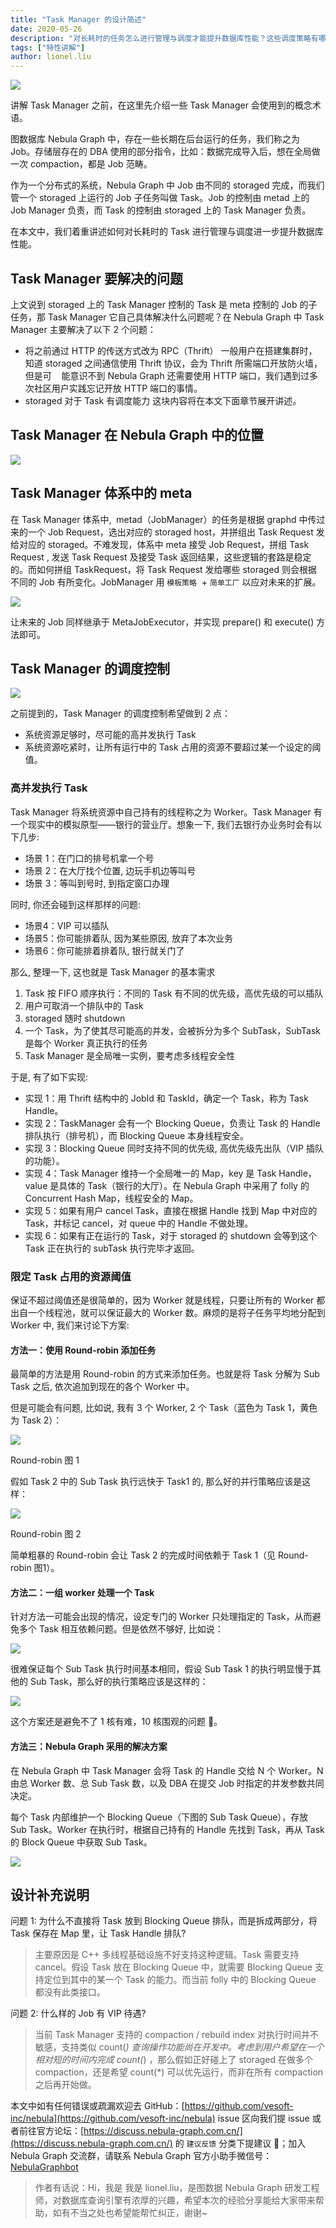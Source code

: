 ```yaml
---
title: "Task Manager 的设计简述"
date: 2020-05-26
description: "对长耗时的任务怎么进行管理与调度才能提升数据库性能？这些调度策略有哪些权衡与取舍呢？本文将着重讲述如何对长耗时的 Task 进行管理与调度进一步提升数据库性能。"
tags: ["特性讲解"]
author: lionel.liu
---
```


![](https://www-cdn.nebula-graph.com.cn/nebula-blog/TM01.jpeg)

讲解 Task Manager 之前，在这里先介绍一些 Task Manager 会使用到的概念术语。

图数据库 Nebula Graph 中，存在一些长期在后台运行的任务，我们称之为 Job。存储层存在的 DBA 使用的部分指令，比如：数据完成导入后，想在全局做一次 compaction，都是 Job 范畴。

作为一个分布式的系统，Nebula Graph 中 Job 由不同的 storaged 完成，而我们管一个 storaged 上运行的 Job 子任务叫做 Task。Job 的控制由 metad 上的 Job Manager 负责，而 Task 的控制由 storaged 上的 Task Manager 负责。

在本文中，我们着重讲述如何对长耗时的 Task 进行管理与调度进一步提升数据库性能。

## Task Manager 要解决的问题

上文说到 storaged 上的 Task Manager 控制的 Task 是 meta 控制的 Job 的子任务，那 Task Manager 它自己具体解决什么问题呢？在 Nebula Graph 中 Task Manager 主要解决了以下 2 个问题：

- 将之前通过 HTTP 的传送方式改为 RPC（Thrift）
一般用户在搭建集群时，知道 storaged 之间通信使用 Thrift 协议，会为 Thrift 所需端口开放防火墙，但是可    能意识不到 Nebula Graph 还需要使用 HTTP 端口，我们遇到过多次社区用户实践忘记开放 HTTP 端口的事情。
- storaged 对于 Task 有调度能力
这块内容将在本文下面章节展开讲述。

## Task Manager 在 Nebula Graph 中的位置

![](https://www-cdn.nebula-graph.com.cn/nebula-blog/TM02.png)

## Task Manager 体系中的 meta 

在 Task Manager 体系中,  metad（JobManager）的任务是根据 graphd 中传过来的一个 Job Request，选出对应的 storaged host，并拼组出 Task Request 发给对应的 storaged。不难发现，体系中 meta 接受 Job Request，拼组 Task Request , 发送 Task Request 及接受 Task 返回结果，这些逻辑的套路是稳定的。而如何拼组 TaskRequest，将 Task Request 发给哪些 storaged 则会根据不同的 Job 有所变化。JobManager 用 `模板策略`  + `简单工厂` 以应对未来的扩展。

![](https://www-cdn.nebula-graph.com.cn/nebula-blog/TM03.png)

让未来的 Job 同样继承于 MetaJobExecutor，并实现 prepare() 和 execute() 方法即可。

## Task Manager 的调度控制

![](https://www-cdn.nebula-graph.com.cn/nebula-blog/TM04.png)

之前提到的，Task Manager 的调度控制希望做到 2 点：

- 系统资源足够时，尽可能的高并发执行 Task
- 系统资源吃紧时，让所有运行中的 Task 占用的资源不要超过某一个设定的阈值。

### 高并发执行 Task

Task Manager 将系统资源中自己持有的线程称之为 Worker。Task Manager 有一个现实中的模拟原型——银行的营业厅。想象一下, 我们去银行办业务时会有以下几步:

- 场景 1：在门口的排号机拿一个号
- 场景 2：在大厅找个位置, 边玩手机边等叫号
- 场景 3：等叫到号时, 到指定窗口办理

同时, 你还会碰到这样那样的问题:

- 场景4：VIP 可以插队
- 场景5：你可能排着队, 因为某些原因, 放弃了本次业务
- 场景6：你可能排着排着队, 银行就关门了

那么, 整理一下, 这也就是 Task Manager 的基本需求

1. Task 按 FIFO 顺序执行：不同的 Task 有不同的优先级，高优先级的可以插队
2. 用户可取消一个排队中的 Task
2. storaged 随时 shutdown
2. 一个 Task，为了使其尽可能高的并发，会被拆分为多个 SubTask，SubTask 是每个 Worker 真正执行的任务
2. Task Manager 是全局唯一实例，要考虑多线程安全性

于是, 有了如下实现:

- 实现 1：用 Thrift 结构中的 JobId 和 TaskId，确定一个 Task，称为 Task Handle。
- 实现 2：TaskManager 会有一个 Blocking Queue，负责让 Task 的 Handle 排队执行（排号机），而 Blocking Queue 本身线程安全。
- 实现 3：Blocking Queue 同时支持不同的优先级, 高优先级先出队（VIP 插队的功能）。
- 实现 4：Task Manager 维持一个全局唯一的 Map，key 是 Task Handle，value 是具体的 Task（银行的大厅）。在 Nebula Graph 中采用了 folly 的 Concurrent Hash Map，线程安全的 Map。
- 实现 5：如果有用户 cancel Task，直接在根据 Handle 找到 Map 中对应的 Task，并标记 cancel，对 queue 中的 Handle 不做处理。
- 实现 6：如果有正在运行的 Task，对于 storaged 的 shutdown 会等到这个 Task 正在执行的 subTask 执行完毕才返回。

### 限定 Task 占用的资源阈值

保证不超过阈值还是很简单的，因为 Worker 就是线程，只要让所有的 Worker 都出自一个线程池，就可以保证最大的 Worker 数。麻烦的是将子任务平均地分配到 Worker 中, 我们来讨论下方案:

#### 方法一：使用 Round-robin 添加任务

最简单的方法是用 Round-robin 的方式来添加任务。也就是将 Task 分解为 Sub Task 之后, 依次追加到现在的各个 Worker 中。

但是可能会有问题, 比如说, 我有 3 个 Worker, 2 个 Task（蓝色为 Task 1，黄色为 Task 2）：

![](https://www-cdn.nebula-graph.com.cn/nebula-blog/TM05.png)

Round-robin 图 1

假如 Task 2 中的 Sub Task 执行远快于 Task1 的, 那么好的并行策略应该是这样：

![](https://www-cdn.nebula-graph.com.cn/nebula-blog/TM06.png)

Round-robin 图 2

简单粗暴的 Round-robin 会让 Task 2 的完成时间依赖于 Task 1（见 Round-robin 图1）。 

#### 方法二：一组 worker 处理一个 Task

针对方法一可能会出现的情况，设定专门的 Worker 只处理指定的 Task，从而避免多个 Task 相互依赖问题。但是依然不够好, 比如说：

![](https://www-cdn.nebula-graph.com.cn/nebula-blog/TM07.png)

很难保证每个 Sub Task 执行时间基本相同，假设 Sub Task 1 的执行明显慢于其他的 Sub Task，那么好的执行策略应该是这样的：

![](https://www-cdn.nebula-graph.com.cn/nebula-blog/TM08.png)

这个方案还是避免不了 1 核有难，10 核围观的问题 👀。

#### 方法三：Nebula Graph 采用的解决方案

在 Nebula Graph 中 Task Manager 会将 Task 的 Handle 交给 N 个 Worker。N 由总 Worker 数、总 Sub Task 数，以及 DBA 在提交 Job 时指定的并发参数共同决定。

每个 Task 内部维护一个 Blocking Queue（下图的 Sub Task Queue），存放 Sub Task。Worker 在执行时，根据自己持有的 Handle 先找到 Task，再从 Task 的 Block Queue 中获取 Sub Task。

![](https://www-cdn.nebula-graph.com.cn/nebula-blog/TM09.png)

## 设计补充说明

问题 1: 为什么不直接将 Task 放到 Blocking Queue 排队，而是拆成两部分，将 Task 保存在 Map 里，让 Task Handle 排队?

> 主要原因是 C++ 多线程基础设施不好支持这种逻辑。Task 需要支持 cancel。假设 Task 放在 Blocking Queue 中，就需要 Blocking Queue 支持定位到其中的某一个 Task 的能力。而当前 folly 中的 Blocking Queue 都没有此类接口。

问题 2: 什么样的 Job 有 VIP 待遇?

> 当前 Task Manager 支持的 compaction / rebuild index 对执行时间并不敏感，支持类似 count(*) 查询操作功能尚在开发中。考虑到用户希望在一个相对短的时间内完成 count(*) ，那么假如正好碰上了 storaged 在做多个 compaction，还是希望 count(*) 可以优先运行，而非在所有 compaction 之后再开始做。

本文中如有任何错误或疏漏欢迎去 GitHub：[https://github.com/vesoft-inc/nebula](https://github.com/vesoft-inc/nebula) issue 区向我们提 issue 或者前往官方论坛：[https://discuss.nebula-graph.com.cn/](https://discuss.nebula-graph.com.cn/) 的 `建议反馈` 分类下提建议 👏；加入 Nebula Graph 交流群，请联系 Nebula Graph 官方小助手微信号：[NebulaGraphbot](https://www-cdn.nebula-graph.com.cn/nebula-blog/nbot.png)

> 作者有话说：Hi，我是 我是 lionel.liu，是图数据 Nebula Graph 研发工程师，对数据库查询引擎有浓厚的兴趣，希望本次的经验分享能给大家带来帮助，如有不当之处也希望能帮忙纠正，谢谢~

